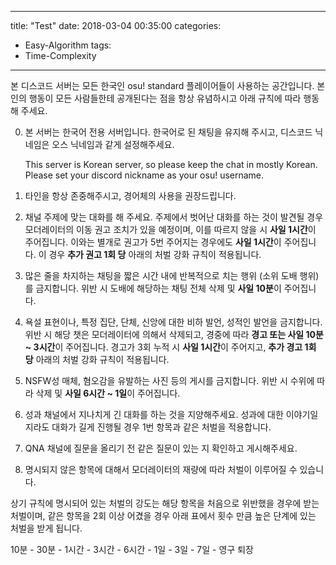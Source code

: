 
---
title:  "Test"
date:   2018-03-04 00:35:00
categories:
- Easy-Algorithm
tags:
- Time-Complexity
---

본 디스코드 서버는 모든 한국인 osu! standard 플레이어들이 사용하는 공간입니다. 본인의 행동이 모든 사람들한테 공개된다는 점을 항상 유념하시고 아래 규칙에 따라 행동해 주세요.



0. 본 서버는 한국어 전용 서버입니다. 한국어로 된 채팅을 유지해 주시고, 디스코드 닉네임은 오스 닉네임과 같게 설정해주세요.

   This server is Korean server, so please keep the chat in mostly Korean. Please set your discord nickname as your osu! username.

1. 타인을 항상 존중해주시고, 경어체의 사용을 권장드립니다.

2. 채널 주제에 맞는 대화를 해 주세요. 주제에서 벗어난 대화를 하는 것이 발견될 경우 모더레이터의 이동 권고 조치가 있을 예정이며, 이를 따르지 않을 시 **사일 1시간**이 주어집니다. 이와는 별개로 권고가 5번 주어지는 경우에도 **사일 1시간**이 주어집니다. 이 경우 **추가 권고 1회 당** 아래의 처벌 강화 규칙이 적용됩니다. 

3. 많은 줄을 차지하는 채팅을 짧은 시간 내에 반복적으로 치는 행위 (소위 도배 행위) 를 금지합니다. 위반 시 도배에 해당하는 채팅 전체 삭제 및 **사일 10분**이 주어집니다.

4. 욕설 표현이나, 특정 집단, 단체, 신앙에 대한 비하 발언, 성적인 발언을 금지합니다. 위반 시 해당 챗은 모더레이터에 의해서 삭제되고, 경중에 따라 **경고 또는 사일 10분 ~ 3시간**이 주어집니다. 경고가 3회 누적 시 **사일 1시간**이 주어지고, **추가 경고 1회 당** 아래의 처벌 강화 규칙이 적용됩니다.

5. NSFW성 매체, 혐오감을 유발하는 사진 등의 게시를 금지합니다. 위반 시 수위에 따라 삭제 및 **사일 6시간 ~ 1일**이 주어집니다.

6. 성과 채널에서 지나치게 긴 대화를 하는 것을 지양해주세요. 성과에 대한 이야기일지라도 대화가 길게 진행될 경우 1번 항목과 같은 처벌을 적용합니다.

7. QNA 채널에 질문을 올리기 전 같은 질문이 있는 지 확인하고 게시해주세요.

8. 명시되지 않은 항목에 대해서 모더레이터의 재량에 따라 처벌이 이루어질 수 있습니다. 



상기 규칙에 명시되어 있는 처벌의 강도는 해당 항목을 처음으로 위반했을 경우에 받는 처벌이며, 같은 항목을 2회 이상 어겼을 경우 아래 표에서 횟수 만큼 높은 단계에 있는 처벌을 받게 됩니다.

10분 - 30분 - 1시간 - 3시간 - 6시간 - 1일 - 3일 - 7일 - 영구 퇴장